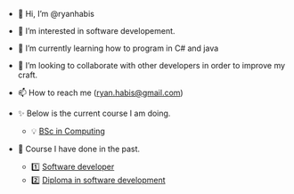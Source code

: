 - 👋 Hi, I’m @ryanhabis
- 👀 I’m interested in software developement.
- 🌱 I’m currently learning how to program in C# and java
- 💞️ I’m looking to collaborate with other developers in order to improve my craft.
- 📫 How to reach me (ryan.habis@gmail.com)

- ✨ Below is the current course I am doing.
  - 💡 [BSc in Computing](https://www.dkit.ie/courses/school-of-informatics-and-creative-arts/computing-science-and-mathematics/bsc-in-computing.html)

- 🎇  Course I have done in the past.
  - 1️⃣ [Software developer](https://qsearch.qqi.ie/WebPart/AwardDetails?awardCode=6M0691)
  - 2️⃣ [Diploma in software development](https://qsearch.qqi.ie/WebPart/AwardDetails?awardCode=5M0529)
  
